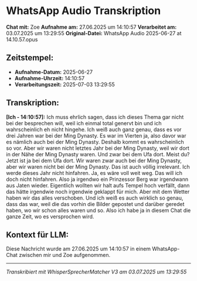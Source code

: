 # WhatsApp Audio Transkription

**Chat mit:** Zoe
**Aufnahme am:** 27.06.2025 um 14:10:57
**Verarbeitet am:** 03.07.2025 um 13:29:55
**Original-Datei:** WhatsApp Audio 2025-06-27 at 14.10.57.opus

## Zeitstempel:
- **Aufnahme-Datum:** 2025-06-27
- **Aufnahme-Uhrzeit:** 14:10:57
- **Verarbeitungszeit:** 2025-07-03 13:29:55

## Transkription:

**[Ich - 14:10:57]:** Ich muss ehrlich sagen, dass ich dieses Thema gar nicht bei der besprechen will, weil ich einmal total
genervt bin und ich wahrscheinlich eh nicht hingehe. Ich weiß auch ganz genau, dass es vor drei
Jahren war bei der Ming Dynasty. Es war im Vierten ja, also davor war es nämlich auch bei der Ming
Dynasty. Deshalb kommt es wahrscheinlich so vor. Aber wir waren nicht letztes Jahr bei der
Ming Dynasty, weil wir dort in der Nähe der Ming Dynasty waren. Und zwar bei dem Ufa dort.
Meist du? Jetzt ist ja bei dem Ufa dort. Wir waren zwar auch bei der Ming Dynasty, aber wir waren
nicht bei der Ming Dynasty. Das ist auch völlig irrelevant. Ich werde dieses Jahr nicht hinfahren.
Ja, es wäre voll weit weg. Das will ich doch nicht hinfahren. Also ja irgendwo ein Prinzessor
Berg war irgendwann aus Jaten wieder. Eigentlich wollten wir halt aufs Tempel hoch verfällt,
dann das hätte irgendwie noch irgendwie geklappt für mich. Aber mit dem Wetter haben wir das
alles verschoben. Und ich weiß es auch wirklich so genau, dass das war, weil die das vorhin
die Bilder gepostet und darüber geredet haben, wo wir schon alles waren und so. Also ich habe
ja in diesem Chat die ganze Zeit, wo es versprochen wird.

## Kontext für LLM:
Diese Nachricht wurde am 27.06.2025 um 14:10:57 in einem WhatsApp-Chat zwischen mir und Zoe aufgenommen.

---
*Transkribiert mit WhisperSprecherMatcher V3 am 03.07.2025 um 13:29:55*

